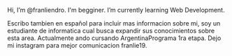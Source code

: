  Hi, I’m @franliendro.
 I'm begginer.
 I’m currently learning Web Development.

 Escribo tambien en español para incluir mas informacion sobre mi, soy un estudiante de informatica cual busca expandir sus conocimientos sobre esta area.
 Actualmente ando cursando ArgentinaPrograma 1ra etapa.
 Dejo mi instagram para mejor comunicacion franlie19.

